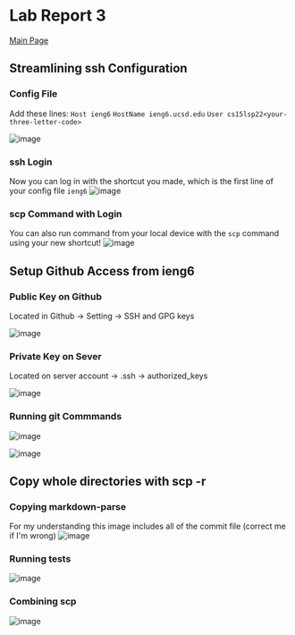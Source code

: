 # Lab Report 3
[Main Page](https://hsflores7.github.io/cse15l-lab-reports/index.html)

## Streamlining ssh Configuration

### Config File
Add these lines:
`Host ieng6`
`HostName ieng6.ucsd.edu`
`User cs15lsp22<your-three-letter-code>`

![image](https://user-images.githubusercontent.com/103228508/167325344-6cf83cee-9661-4774-97b6-8db7a3cf7f31.png)

### ssh Login
Now you can log in with the shortcut you made, which is the first line of your config file `ieng6`
![image](https://user-images.githubusercontent.com/103228508/167325399-35c143da-8308-44a9-8e8b-2c3e38bf25b0.png)

### scp Command with Login
You can also run command from your local device with the `scp` command using your new shortcut!
![image](https://user-images.githubusercontent.com/103228508/167325204-bda08e5a-fd70-4829-9dce-812078f69c66.png)



## Setup Github Access from ieng6

### Public Key on Github
Located in Github -> Setting -> SSH and GPG keys

![image](https://user-images.githubusercontent.com/103228508/167325631-e7cb75e8-7f75-43ee-a715-569a8ac21817.png)

### Private Key on Sever
Located on server account -> .ssh -> authorized_keys 

![image](https://user-images.githubusercontent.com/103228508/167325876-bc3b4c94-e13d-43dd-9c20-9ebe293c726c.png)

### Running git Commmands

![image](https://user-images.githubusercontent.com/103228508/167326991-0dc3d08e-c25d-4f55-8049-0547b7a60180.png)

![image](https://user-images.githubusercontent.com/103228508/167329354-5b426a65-5d23-4bcb-935a-9d15e85da7c4.png)


## Copy whole directories with scp -r
### Copying markdown-parse

For my understanding this image includes all of the commit file (correct me if I'm wrong)
![image](https://user-images.githubusercontent.com/103228508/167335192-a3a3a470-c094-48ff-9383-306c7a467d2f.png)

### Running tests
![image](https://user-images.githubusercontent.com/103228508/167335883-2f312382-4db9-4ece-a8ee-44b355c0a4b3.png)

### Combining scp
![image](https://user-images.githubusercontent.com/103228508/167336906-0d9e5df6-9690-47dd-bbd6-064c3e408cff.png)
